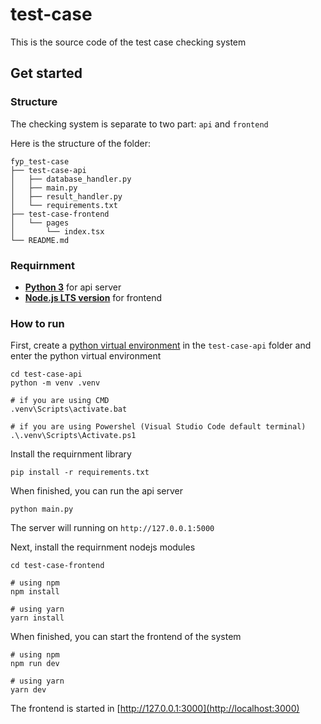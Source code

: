 # test-case

This is the source code of the test case checking system

## Get started

### Structure

The checking system is separate to two part: `api` and `frontend`

Here is the structure of the folder:

```
fyp_test-case
├── test-case-api
│   ├── database_handler.py
│   ├── main.py
│   ├── result_handler.py
│   └── requirements.txt
├── test-case-frontend
│   └── pages
│       └── index.tsx
└── README.md
```

### Requirnment

- **[Python 3](https://www.python.org/downloads/)** for api server
- **[Node.js LTS version](https://nodejs.org/en/download)** for frontend

### How to run

First, create a [python virtual environment](https://docs.python.org/3/library/venv.html) in the `test-case-api` folder and enter the python virtual environment

```text
cd test-case-api
python -m venv .venv

# if you are using CMD
.venv\Scripts\activate.bat

# if you are using Powershel (Visual Studio Code default terminal)
.\.venv\Scripts\Activate.ps1
```

Install the requirnment library

```text
pip install -r requirements.txt
```

When finished, you can run the api server

```text
python main.py
```

The server will running on `http://127.0.0.1:5000`

Next, install the requirnment nodejs modules

```text
cd test-case-frontend

# using npm
npm install

# using yarn
yarn install
```

When finished, you can start the frontend of the system

```test
# using npm
npm run dev

# using yarn
yarn dev
```

The frontend is started in [http://127.0.0.1:3000](http://localhost:3000)
